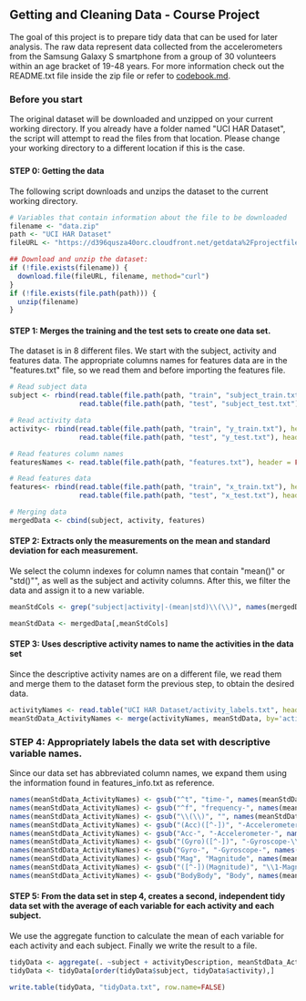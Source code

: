 ## Getting and Cleaning Data - Course Project

The goal of this project is to prepare tidy data that can be used for later analysis. The raw data represent data collected from the accelerometers from the Samsung Galaxy S smartphone from a group of 30 volunteers within an age bracket of 19-48 years. For more information check out the README.txt file inside the zip file or refer to [codebook.md]().

### Before you start
The original dataset will be downloaded and unzipped on your current working directory. If you already have a folder named "UCI HAR Dataset", the script will attempt to read the files from that location. Please change your working directory to a different location if this is the case.

### 

#### STEP 0: Getting the data

The following script downloads and unzips the dataset to the current working directory.

```R
# Variables that contain information about the file to be downloaded
filename <- "data.zip"
path <- "UCI HAR Dataset"
fileURL <- "https://d396qusza40orc.cloudfront.net/getdata%2Fprojectfiles%2FUCI%20HAR%20Dataset.zip "

## Download and unzip the dataset:
if (!file.exists(filename)) {
  download.file(fileURL, filename, method="curl")
}
if (!file.exists(file.path(path))) {
  unzip(filename)
}
```


#### STEP 1: Merges the training and the test sets to create one data set.

The dataset is in 8 different files. We start with the subject, activity and features data. The appropriate columns names for features data are in the "features.txt" file, so we read them and before importing the features file.

```R
# Read subject data
subject <- rbind(read.table(file.path(path, "train", "subject_train.txt"), header = FALSE, col.names = c('subject')),
                 read.table(file.path(path, "test", "subject_test.txt"), header = FALSE, col.names = c('subject')))

# Read activity data
activity<- rbind(read.table(file.path(path, "train", "y_train.txt"), header = FALSE, col.names = c('activity')),
                 read.table(file.path(path, "test", "y_test.txt"), header = FALSE, col.names = c('activity')))

# Read features column names
featuresNames <- read.table(file.path(path, "features.txt"), header = FALSE)

# Read features data
features<- rbind(read.table(file.path(path, "train", "x_train.txt"), header = FALSE, col.names = featuresNames$V2, check.names = FALSE),
                 read.table(file.path(path, "test", "x_test.txt"), header = FALSE, col.names = featuresNames$V2, check.names = FALSE))

# Merging data
mergedData <- cbind(subject, activity, features)
```


#### STEP 2: Extracts only the measurements on the mean and standard deviation for each measurement.

We select the column indexes for column names that contain "mean()" or "std()"", as well as the subject and activity columns. After this, we filter the data and assign it to a new variable.


```R
meanStdCols <- grep("subject|activity|-(mean|std)\\(\\)", names(mergedData))

meanStdData <- mergedData[,meanStdCols]
```


#### STEP 3: Uses descriptive activity names to name the activities in the data set

Since the descriptive activity names are on a different file, we read them and merge them to the dataset form the previous step, to obtain the desired data.

```R
activityNames <- read.table("UCI HAR Dataset/activity_labels.txt", header = FALSE, col.names = c('activity','activityDescription'))
meanStdData_ActivityNames <- merge(activityNames, meanStdData, by='activity', all.x=TRUE)
```


### STEP 4: Appropriately labels the data set with descriptive variable names.

Since our data set has abbreviated column names, we expand them using the information found in features_info.txt as reference.

```R
names(meanStdData_ActivityNames) <- gsub("^t", "time-", names(meanStdData_ActivityNames))
names(meanStdData_ActivityNames) <- gsub("^f", "frequency-", names(meanStdData_ActivityNames))
names(meanStdData_ActivityNames) <- gsub("\\(\\)", "", names(meanStdData_ActivityNames))
names(meanStdData_ActivityNames) <- gsub("(Acc)([^-])", "-Accelerometer-\\2", names(meanStdData_ActivityNames))
names(meanStdData_ActivityNames) <- gsub("Acc-", "-Accelerometer-", names(meanStdData_ActivityNames))
names(meanStdData_ActivityNames) <- gsub("(Gyro)([^-])", "-Gyroscope-\\2", names(meanStdData_ActivityNames))
names(meanStdData_ActivityNames) <- gsub("Gyro-", "-Gyroscope-", names(meanStdData_ActivityNames))
names(meanStdData_ActivityNames) <- gsub("Mag", "Magnitude", names(meanStdData_ActivityNames))
names(meanStdData_ActivityNames) <- gsub("([^-])(Magnitude)", "\\1-Magnitude", names(meanStdData_ActivityNames))
names(meanStdData_ActivityNames) <- gsub("BodyBody", "Body", names(meanStdData_ActivityNames))
```

#### STEP 5: From the data set in step 4, creates a second, independent tidy data set with the average of each variable for each activity and each subject.

We use the aggregate function to calculate the mean of each variable for each activity and each subject. Finally we write the result to a file.

```R
tidyData <- aggregate(. ~subject + activityDescription, meanStdData_ActivityNames, mean)
tidyData <- tidyData[order(tidyData$subject, tidyData$activity),]

write.table(tidyData, "tidyData.txt", row.name=FALSE)
```